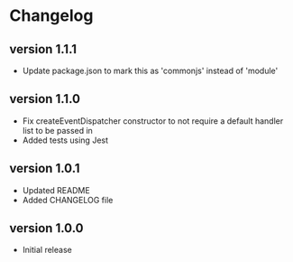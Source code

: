 # Changelog

## version 1.1.1
* Update package.json to mark this as 'commonjs' instead of 'module'

## version 1.1.0

* Fix createEventDispatcher constructor to not require a default handler list to be passed in
* Added tests using Jest

## version 1.0.1

* Updated README
* Added CHANGELOG file


## version 1.0.0

* Initial release
